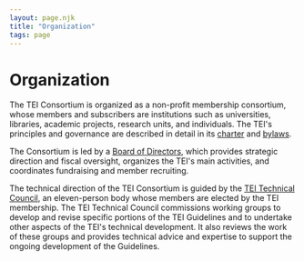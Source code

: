 ```yaml
---
layout: page.njk
title: "Organization"
tags: page
---
```

# Organization
The TEI Consortium is organized as a non-profit membership consortium, whose members and subscribers are institutions such as universities, libraries, academic projects, research units, and individuals. The TEI's principles and governance are described in detail in its [charter](/about/charter) and [bylaws](/about/bylaws).


The Consortium is led by a [Board of Directors](/about/board), which provides strategic direction and fiscal oversight, organizes the TEI's main activities, and coordinates fundraising and member recruiting.


The technical direction of the TEI Consortium is guided by the [TEI Technical Council](/activities/Council/), an eleven-person body whose members are elected by the TEI membership. The TEI Technical Council commissions working groups to develop and revise specific portions of the TEI Guidelines and to undertake other aspects of the TEI's technical development. It also reviews the work of these groups and provides technical advice and expertise to support the ongoing development of the Guidelines.


 


